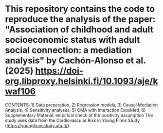 # This repository contains the code to reproduce the analysis of the paper: "Association of childhood and adult socioeconomic status with adult social connection: a mediation analysis" by Cachón-Alonso et al. (2025) https://doi-org.libproxy.helsinki.fi/10.1093/aje/kwaf106 #
CONTENTS: 1) Data preparation, 2) Regression models, 3) Causal Mediation Analysis, 4) Sensitivity analyses, 5) CMA with interaction ExpxMed, 6) Supplementary Material: empirical check of the positivity assumption
The study uses data from the Cardiovascular Risk in Young Finns Study (https://youngfinnsstudy.utu.fi/)
